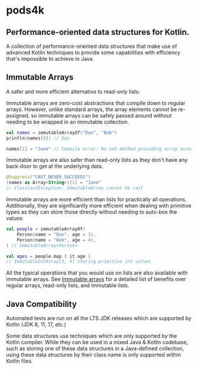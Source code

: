 # pods4k

## Performance-oriented data structures for Kotlin.

A collection of performance-oriented data structures that make use of advanced Kotlin techniques to provide some
capabilities with efficiency that's impossible to achieve in Java.

## Immutable Arrays

A safer and more efficient alternative to read-only lists.

Immutable arrays are zero-cost abstractions that compile down to regular arrays. However, unlike standard arrays, the
array elements cannot be re-assigned, so immutable arrays can be safely passed around without needing to be wrapped
in an immutable collection.

```kotlin
val names = immutableArrayOf("Dan", "Bob")
println(names[0]) // Dan

names[1] = "Jane" // Compile error: No set method providing array access
```

Immutable arrays are also safer than read-only lists as they don't have any back-door to get at the underlying data.

```kotlin
@Suppress("CAST_NEVER_SUCCEEDS")
(names as Array<String>)[1] = "Jane"
// ClassCastException: ImmutableArray cannot be cast
```

Immutable arrays are more efficient than lists for practically all operations. Additionally, they are significantly
more efficient when dealing with primitive types as they can store those directly without needing to auto-box the
values:

```kotlin
val people = immutableArrayOf(
    Person(name = "Dan", age = 3),
    Person(name = "Bob", age = 4),
) // ImmutableArray<Person>

val ages = people.map { it.age }
// ImmutableIntArray[3, 4] storing primitive int values
```

All the typical operations that you would use on lists are also available with immutable arrays. See
[Immutable arrays](immutable-arrays/README.md) for a detailed list of benefits over regular arrays, read-only lists, and
immutable lists.

## Java Compatibility

Automated tests are run on all the LTS JDK releases which are supported by Kotlin (JDK 8, 11, 17, etc.)

Some data structures use techniques which are only supported by the Kotlin compiler. While they can be used in a mixed
Java & Kotlin codebase, such as storing one of these data structures in a Java-defined collection, using these data
structures by their class name is only supported within Kotlin files.
